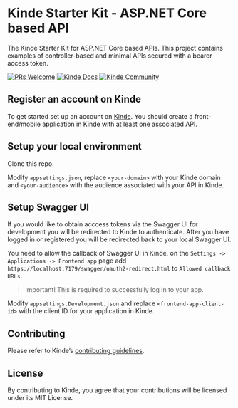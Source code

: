 # Kinde Starter Kit - ASP.NET Core based API

The Kinde Starter Kit for ASP.NET Core based APIs.  This project contains examples of controller-based and minimal APIs secured with a bearer access token.

[![PRs Welcome](https://img.shields.io/badge/PRs-welcome-brightgreen.svg?style=flat-square)](https://makeapullrequest.com) [![Kinde Docs](https://img.shields.io/badge/Kinde-Docs-eee?style=flat-square)](https://kinde.com/docs/developer-tools) [![Kinde Community](https://img.shields.io/badge/Kinde-Community-eee?style=flat-square)](https://thekindecommunity.slack.com)

## Register an account on Kinde

To get started set up an account on [Kinde](https://app.kinde.com/register). You should create a front-end/mobile application in Kinde with at least one associated API.

## Setup your local environment

Clone this repo.

Modify `appsettings.json`, replace `<your-domain>` with your Kinde domain and `<your-audience>` with the audience associated with your API in Kinde.

## Setup Swagger UI

If you would like to obtain acccess tokens via the Swagger UI for development you will be redirected to Kinde to authenticate. After you have logged in or registered you will be redirected back to your local Swagger UI.

You need to allow the callback of Swagger UI in Kinde, on the `Settings -> Applications -> Frontend app` page add `https://localhost:7179/swagger/oauth2-redirect.html` to `Allowed callback URLs`.

> Important! This is required to successfully log in to your app.

Modify `appsettings.Development.json` and replace `<frontend-app-client-id>` with the client ID for your application in Kinde.

## Contributing

Please refer to Kinde’s [contributing guidelines](https://github.com/kinde-oss/.github/blob/489e2ca9c3307c2b2e098a885e22f2239116394a/CONTRIBUTING.md).

## License

By contributing to Kinde, you agree that your contributions will be licensed under its MIT License.

